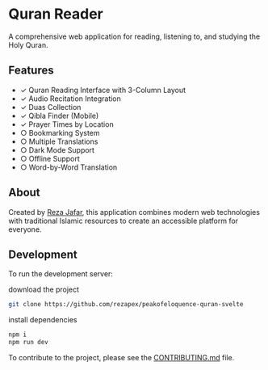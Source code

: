 # Quran Reader

A comprehensive web application for reading, listening to, and studying the Holy Quran.

## Features

- ✓ Quran Reading Interface with 3-Column Layout
- ✓ Audio Recitation Integration  
- ✓ Duas Collection
- ✓ Qibla Finder (Mobile)
- ✓ Prayer Times by Location
- ○ Bookmarking System
- ○ Multiple Translations
- ○ Dark Mode Support
- ○ Offline Support
- ○ Word-by-Word Translation

## About

Created by [Reza Jafar](https://github.com/rezajafar), this application combines modern web technologies with traditional Islamic resources to create an accessible platform for everyone.

## Development

To run the development server:

download the project

```bash
git clone https://github.com/rezapex/peakofeloquence-quran-svelte
```

install dependencies

```bash
npm i
npm run dev
```

To contribute to the project, please see the [CONTRIBUTING.md](CONTRIBUTING.md) file.
